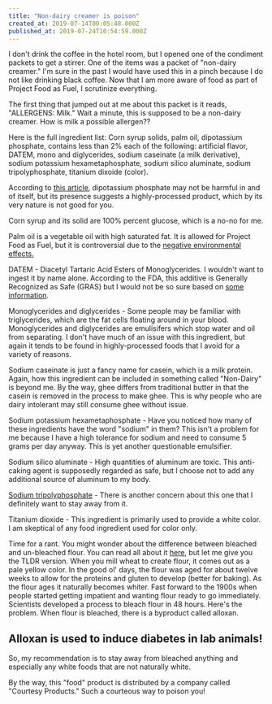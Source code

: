 ```yaml
---
title: "Non-dairy creamer is poison"
created_at: 2019-07-14T00:05:48.000Z
published_at: 2019-07-24T10:54:59.000Z
---
```

I don't drink the coffee in the hotel room, but I opened one of the condiment packets to get a stirrer. One of the items was a packet of "non-dairy creamer." I'm sure in the past I would have used this in a pinch because I do not like drinking black coffee. Now that I am more aware of food as part of Project Food as Fuel, I scrutinize everything.  

The first thing that jumped out at me about this packet is it reads, "ALLERGENS: Milk." Wait a minute, this is supposed to be a non-dairy creamer. How is milk a possible allergen??

Here is the full ingredient list: Corn syrup solids, palm oil, dipotassium phosphate, contains less than 2% each of the following: artificial flavor, DATEM, mono and diglycerides, sodium caseinate (a milk derivative), sodium potassium hexametaphosphate, sodium silico aluminate, sodium tripolyphosphate, titanium dixoide (color).

According to [this article](https://www.healthline.com/health/is-disodium-phosphate-bad-for-you#1), dipotassium phosphate may not be harmful in and of itself, but its presence suggests a highly-processed product, which by its very nature is not good for you.

Corn syrup and its solid are 100% percent glucose, which is a no-no for me.

Palm oil is a vegetable oil with high saturated fat. It is allowed for Project Food as Fuel, but it is controversial due to the [negative environmental effects.](https://www.independent.co.uk/life-style/palm-oil-health-impact-environment-animals-deforestation-heart-a8505521.html)

DATEM - Diacetyl Tartaric Acid Esters of Monoglycerides. I wouldn't want to ingest it by name alone. According to the FDA, this additive is Generally Recognized as Safe (GRAS) but I would not be so sure based on [some information](https://www.berlinnaturalbakery.com/blogs/bnb/81377732-is-bread-making-you-sick-dough-conditioners-additives). 

Monoglycerides and diglycerides - Some people may be familiar with triglycerides, which are the fat cells floating around in your blood. Monoglycerides and diglycerides are emulisifers which stop water and oil from separating. I don't have much of an issue with this ingredient, but again it tends to be found in highly-processed foods that I avoid for a variety of reasons.

Sodium caseinate is just a fancy name for casein, which is a milk protein. Again, how this ingredient can be included in something called "Non-Dairy" is beyond me. By the way, ghee differs from traditional butter in that the casein is removed in the process to make ghee. This is why people who are dairy intolerant may still consume ghee without issue.

Sodium potassium hexametaphosphate - Have you noticed how many of these ingredients have the word "sodium" in them? This isn't a problem for me because I have a high tolerance for sodium and need to consume 5 grams per day anyway. This is yet another questionable emulsifier.

Sodium silico aluminate - High quantities of aluminum are toxic. This anti-caking agent is supposedly regarded as safe, but I choose not to add any additional source of aluminum to my body.

[Sodium tripolyphosphate](https://www.ewg.org/guides/substances/152550-Sodiumtripolyphosphate) - There is another concern about this one that I definitely want to stay away from it.

Titanium dioxide - This ingredient is primarily used to provide a white color. I am skeptical of any food ingredient used for color only.

Time for a rant. You might wonder about the difference between bleached and un-bleached flour. You can read all about it [here](https://www.organics.org/bleached-vs-unbleached-flour/), but let me give you the TLDR version. When you mill wheat to create flour, it comes out as a pale yellow color. In the good ol' days, the flour was aged for about twelve weeks to allow for the proteins and gluten to develop (better for baking). As the flour ages it naturally becomes whiter. Fast forward to the 1900s when people started getting impatient and wanting flour ready to go immediately. Scientists developed a process to bleach flour in 48 hours. Here's the problem. When flour is bleached, there is a byproduct called alloxan. 

Alloxan is used to induce diabetes in lab animals!
--------------------------------------------------

So, my recommendation is to stay away from bleached anything and especially any white foods that are not naturally white.

By the way, this "food" product is distributed by a company called "Courtesy Products." Such a courteous way to poison you!
